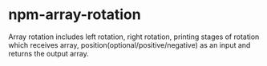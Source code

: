 # npm-array-rotation
Array rotation includes left rotation, right rotation, printing stages of rotation which receives array, position(optional/positive/negative) as an input and returns the output array.
